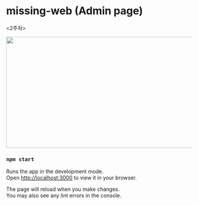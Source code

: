 # missing-web (Admin page)
<2주차>

<img src=https://user-images.githubusercontent.com/95032287/202639463-4dcbcf9f-34d2-4849-9c51-5f289feb10cf.png width="600" height="300"/>


### `npm start`

Runs the app in the development mode.\
Open [http://localhost:3000](http://localhost:3000) to view it in your browser.

The page will reload when you make changes.\
You may also see any lint errors in the console.
